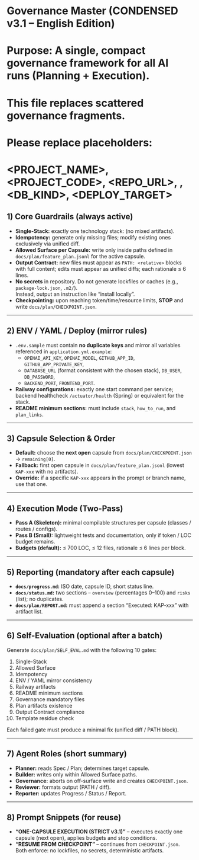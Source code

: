 # Governance Master (CONDENSED v3.1 – English Edition)
# Purpose: A single, compact governance framework for all AI runs (Planning + Execution).
# This file replaces scattered governance fragments.
# Please replace placeholders:
# <PROJECT_NAME>, <PROJECT_CODE>, <REPO_URL>, <STACK>, <DB_KIND>, <DEPLOY_TARGET>

## 1) Core Guardrails (always active)
- **Single-Stack:** exactly one technology stack: <STACK> (no mixed artifacts).
- **Idempotency:** generate only missing files; modify existing ones exclusively via unified diff.
- **Allowed Surface per Capsule:** write only inside paths defined in `docs/plan/feature_plan.jsonl` for the active capsule.
- **Output Contract:** new files must appear as `PATH: <relative>` blocks with full content; edits must appear as unified diffs; each rationale ≤ 6 lines.
- **No secrets** in repository. Do not generate lockfiles or caches (e.g., `package-lock.json`, `.m2/`).  
  Instead, output an instruction like “install locally”.
- **Checkpointing:** upon reaching token/time/resource limits, **STOP** and write `docs/plan/CHECKPOINT.json`.

---

## 2) ENV / YAML / Deploy (mirror rules)
- `.env.sample` must contain **no duplicate keys** and mirror all variables referenced in `application.yml.example`:  
  - `OPENAI_API_KEY`, `OPENAI_MODEL`, `GITHUB_APP_ID`, `GITHUB_APP_PRIVATE_KEY`,  
  - `DATABASE_URL` (format consistent with the chosen stack), `DB_USER`, `DB_PASSWORD`,  
  - `BACKEND_PORT`, `FRONTEND_PORT`.
- **Railway configurations:** exactly one start command per service; backend healthcheck `/actuator/health` (Spring) or equivalent for the stack.
- **README minimum sections:** must include `stack`, `how_to_run`, and `plan_links`.

---

## 3) Capsule Selection & Order
- **Default:** choose the **next open** capsule from `docs/plan/CHECKPOINT.json` → `remaining[0]`.
- **Fallback:** first open capsule in `docs/plan/feature_plan.jsonl` (lowest `KAP-xxx` with no artifacts).
- **Override:** if a specific `KAP-xxx` appears in the prompt or branch name, use that one.

---

## 4) Execution Mode (Two-Pass)
- **Pass A (Skeleton):** minimal compilable structures per capsule (classes / routes / configs).
- **Pass B (Small):** lightweight tests and documentation, only if token / LOC budget remains.
- **Budgets (default):** ≤ 700 LOC, ≤ 12 files, rationale ≤ 6 lines per block.

---

## 5) Reporting (mandatory after each capsule)
- **`docs/progress.md`:** ISO date, capsule ID, short status line.  
- **`docs/status.md`:** two sections – `overview` (percentages 0–100) and `risks` (list); no duplicates.  
- **`docs/plan/REPORT.md`:** must append a section “Executed: KAP-xxx” with artifact list.

---

## 6) Self-Evaluation (optional after a batch)
Generate `docs/plan/SELF_EVAL.md` with the following 10 gates:

1. Single-Stack  
2. Allowed Surface  
3. Idempotency  
4. ENV / YAML mirror consistency  
5. Railway artifacts  
6. README minimum sections  
7. Governance mandatory files  
8. Plan artifacts existence  
9. Output Contract compliance  
10. Template residue check  

Each failed gate must produce a minimal fix (unified diff / PATH block).

---

## 7) Agent Roles (short summary)
- **Planner:** reads Spec / Plan; determines target capsule.  
- **Builder:** writes only within Allowed Surface paths.  
- **Governance:** aborts on off-surface write and creates `CHECKPOINT.json`.  
- **Reviewer:** formats output (PATH / diff).  
- **Reporter:** updates Progress / Status / Report.  

---

## 8) Prompt Snippets (for reuse)
- **“ONE-CAPSULE EXECUTION (STRICT v3.1)”** – executes exactly one capsule (next open), applies budgets and stop conditions.  
- **“RESUME FROM CHECKPOINT”** – continues from `CHECKPOINT.json`.  
Both enforce: no lockfiles, no secrets, deterministic artifacts.
